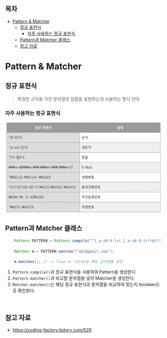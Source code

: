 ## 목차
- [Pattern & Matcher](#pattern--matcher)
  - [정규 표현식](#정규-표현식)
    - [자주 사용하는 정규 표현식](#자주-사용하는-정규-표현식)
  - [Pattern과 Matcher 클래스](#pattern과-matcher-클래스)
  - [참고 자료](#참고-자료)

# Pattern & Matcher

## 정규 표현식
> 특정한 규칙을 가진 문자열의 집합을 표현하는데 사용하는 형식 언어

### 자주 사용하는 정규 표현식
![](./images/2021-06-23-02-09-49.png)

## Pattern과 Matcher 클래스

```java
    Pattern PATTERN = Pattern.compile("^[_a-z0-9-]+(.[_a-z0-9-]+)*@(?:\\w+\\.)+\\w+$");

    Matcher m = PATTERN.matcher("abc@gmail.com");

    m.matches(); // -> true or false로 해당 문자열을 판단
```

1. `Pattern.compile()`과 정규 표현식을 사용하여 Pattern을 생성한다.
2. `Pattern.matcher()`과 비교할 문자열을 넣어 Matcher을 생성한다.
3. `Matcher.matches()`는 해당 정규 표현식과 문자열을 비교하여 맞는지 boolean으로 확인한다.

<br>

## 참고 자료
- https://coding-factory.tistory.com/529